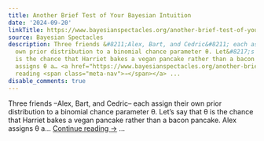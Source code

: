 ```yaml
---
title: Another Brief Test of Your Bayesian Intuition
date: '2024-09-20'
linkTitle: https://www.bayesianspectacles.org/another-brief-test-of-your-bayesian-intuition/
source: Bayesian Spectacles
description: Three friends &#8211;Alex, Bart, and Cedric&#8211; each assign their
  own prior distribution to a binomial chance parameter θ. Let&#8217;s say that θ
  is the chance that Harriet bakes a vegan pancake rather than a bacon pancake. Alex
  assigns θ a… <a href="https://www.bayesianspectacles.org/another-brief-test-of-your-bayesian-intuition/">Continue
  reading <span class="meta-nav">→</span></a> ...
disable_comments: true
---
```

Three friends &#8211;Alex, Bart, and Cedric&#8211; each assign their own prior distribution to a binomial chance parameter θ. Let&#8217;s say that θ is the chance that Harriet bakes a vegan pancake rather than a bacon pancake. Alex assigns θ a… <a href="https://www.bayesianspectacles.org/another-brief-test-of-your-bayesian-intuition/">Continue reading <span class="meta-nav">→</span></a> ...